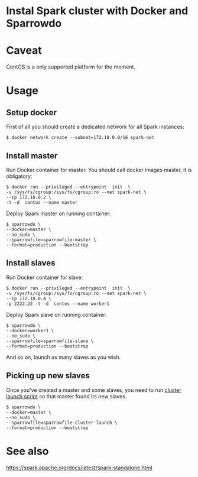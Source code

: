 # Instal Spark cluster with Docker and Sparrowdo



# Caveat

CentOS is a only supported platform for the moment.

# Usage

## Setup docker

First of all you should create a dedicated network for all Spark instances:

    $ docker network create --subnet=172.18.0.0/16 spark-net

## Install master

Run Docker container for master. You should call docker images master, it is obligatory:

    $ docker run --privileged --entrypoint  init  \
    -v /sys/fs/cgroup:/sys/fs/cgroup:ro --net spark-net \
    --ip 172.18.0.2 \
    -t -d  centos --name master

Deploy Spark master on running container:

    $ sparrowdo \
    --docker=master \
    --no_sudo \
    --sparrowfile=sparrowfile-master \
    --format=production --bootstrap
  
## Install slaves

Run Docker container for slave:

    $ docker run --privileged --entrypoint  init  \
    -v /sys/fs/cgroup:/sys/fs/cgroup:ro --net spark-net \
    --ip 172.18.0.4 \
    -p 2222:22 -t -d  centos --name worker1

Deploy Spark slave on running container:

    $ sparrowdo \
    --docker=worker1 \
    --no_sudo \
    --sparrowfile=sparrowfile-slave \
    --format=production --bootstrap


And so on, launch as many slaves as you wish.

## Picking up new slaves

Once you've created a master and some slaves, you need to run [cluster launch script](https://spark.apache.org/docs/latest/spark-standalone.html#cluster-launch-scripts)
so that master found its new slaves.

    $ sparrowdo \
    --docker=master \
    --no_sudo \
    --sparrowfile=sparrowfile-cluster-launch \
    --format=production --bootstrap


# See also

https://spark.apache.org/docs/latest/spark-standalone.html
